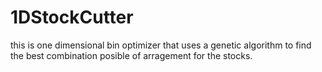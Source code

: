 # 1DStockCutter
this is one dimensional bin optimizer that uses a genetic algorithm to find the best combination posible of arragement for the stocks.
